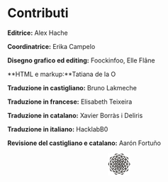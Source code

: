 Contributi
===============

**Editrice:** Alex Hache

**Coordinatrice:** Erika Campelo

**Disegno grafico ed editing:** Foockinfoo, Elle Flâne

**HTML e markup:**Tatiana de la O

**Traduzione in castigliano:** Bruno Lakmeche

**Traduzione in francese:** Elisabeth Teixeira

**Traduzione in catalano:** Xavier Borràs i Deliris

**Traduzione in italiano:** HacklabB0

**Revisione del castigliano e catalano:** Aarón Fortuño


<p align="center"><img src="../es/content/media/end0.png"></p>
